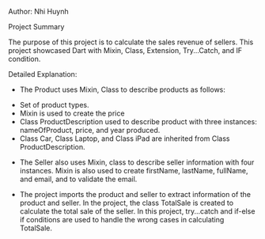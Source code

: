 Author: Nhi Huynh

Project Summary

The purpose of this project is to calculate the sales revenue of sellers.
This project showcased Dart with Mixin, Class, Extension, Try...Catch, and IF condition.

Detailed Explanation:

- The Product uses Mixin, Class to describe products as follows:
+ Set of product types.
+ Mixin is used to create the price
+ Class ProductDescription used to describe product with three instances: nameOfProduct, price, and year produced.
+ Class Car, Class Laptop, and Class iPad are inherited from Class ProductDescription.

- The Seller also uses Mixin, class to describe seller information with four instances. Mixin is also used to create firstName, lastName, fullName, and email, and to validate the email.

- The project imports the product and seller to extract information of the product and seller. In the project, the class TotalSale is created to calculate the total sale of the seller. In this project, try...catch and if-else if conditions are used to handle the wrong cases in calculating TotalSale.




